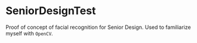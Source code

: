 # SeniorDesignTest

Proof of concept of facial recognition for Senior Design. Used to familiarize myself with `OpenCV`.
